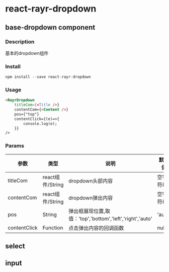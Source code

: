 # react-rayr-dropdown

## base-dropdown component

### Description

基本的dropdown组件

### Install

```javascript
npm install --save react-rayr-dropdown
```

### Usage

```html
<RayrDropdown
    titleCom={<Title />}
    contentCom={<Content />}
    pos={"top"}
    contentClick={(e)=>{
        console.log(e);
    }}
/>
```

### Params

| 参数 | 类型 | 说明 | 默认值 |
| ----| ----| ----| ------|
| titleCom | react组件/String | dropdown头部内容 | 空字符串 |
| contentCom | react组件/String | dropdown弹出内容 | 空字符串 |
| pos | String | 弹出框展现位置,取值：'top','bottom','left','right','auto' | 'auto' |
| contentClick | Function | 点击弹出内容的回调函数 | null |

## select

## input

